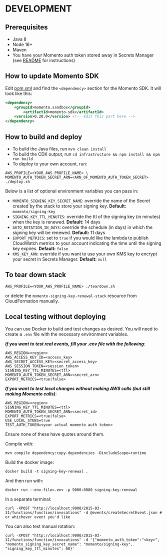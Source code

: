# DEVELOPMENT 

## Prerequisites
* Java 8
* Node 16+
* Maven
* You have your Momento auth token stored away in Secrets Manager (see [README](./README.md) for instructions)

## How to update Momento SDK
Edit [pom.xml](./pom.xml) and find the `<dependency>` section for the Momento SDK. It will look like this:
```xml
<dependency>
    <groupId>momento.sandbox</groupId>
        <artifactId>momento-sdk</artifactId>
    <version>0.20.0</version> <!-- Edit this part here --> 
</dependency>
```


## How to build and deploy
* To build the Java files, run `mvn clean install`
* To build the CDK output, run `cd infrastructure && npm install && npm run build`
* To deploy to your own account, run:
```shell
AWS_PROFILE=<YOUR_AWS_PROFILE_NAME> \
MOMENTO_AUTH_TOKEN_SECRET_ARN=<ARN_OF_MOMENTO_AUTH_TOKEN_SECRET> ./deploy.sh
```

Below is a list of optional environment variables you can pass in:
* `MOMENTO_SIGNING_KEY_SECRET_NAME`: override the name of the Secret created by the stack to store your signing key. **Default:** `momento/signing-key`
* `SIGNING_KEY_TTL_MINUTES`: override the ttl of the signing key (in minutes) when the key is renewed. **Default:** 14 days
* `AUTO_ROTATION_IN_DAYS`: override the schedule (in days) in which the signing key will be renewed. **Default:** 11 days
* `EXPORT_METRICS`: set to `true` if you would like the lambda to publish CloudWatch metrics to your account indicating the time until the signing key expires. **Default:** `false`
* `KMS_KEY_ARN`: override if you want to use your own KMS key to encrypt your secret in Secrets Manager. **Default:** `null`

## To tear down stack
```shell
AWS_PROFILE=<YOUR_AWS_PROFILE_NAME> ./teardown.sh
```

or delete the `momento-signing-key-renewal-stack` resource from CloudFormation manually.

## Local testing without deploying
You can use Docker to build and test changes as desired. You will need to create a `.env` file with the necessary
environment variables.

***If you want to test real events, fill your .env file with the following***:

```shell
AWS_REGION=<region>
AWS_ACCESS_KEY_ID=<access_key>
AWS_SECRET_ACCESS_KEY=<secret_access_key>
AWS_SESSION_TOKEN=<session_token>
SIGNING_KEY_TTL_MINUTES=<ttl>
MOMENTO_AUTH_TOKEN_SECRET_ARN=<secret_arn>
EXPORT_METRICS=<true|false>
```

***If you want to test local changes without making AWS calls (but still making Momento calls)***:
```shell
AWS_REGION=<region>
SIGNING_KEY_TTL_MINUTES=<ttl>
MOMENTO_AUTH_TOKEN_SECRET_ARN=<secret_id>
EXPORT_METRICS=<true|false>
USE_LOCAL_STUBS=true
TEST_AUTH_TOKEN=<your actual momento auth token>
```

Ensure none of these have quotes around them.

Compile with:

```shell
mvn compile dependency:copy-dependencies -DincludeScope=runtime
```

Build the docker image:

```shell
docker build -t signing-key-renewal .
```

And then run with:

```shell
docker run --env-file=.env -p 9000:8080 signing-key-renewal
```

In a separate terminal:

```shell
curl -XPOST "http://localhost:9000/2015-03-31/functions/function/invocations" -d @events/createSecretEvent.json # or whichever event you'd like
```

You can also test manual rotation:
```shell
curl -XPOST "http://localhost:9000/2015-03-31/functions/function/invocations" -d '{"momento_auth_token":"<key>", "momento_signing_key_secret_name": "momento/signing-key", "signing_key_ttl_minutes": 60}'
```
